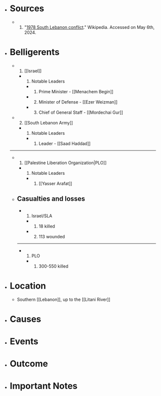 - # Sources
  - 1. "[1978 South Lebanon conflict](https://en.wikipedia.org/wiki/1978_South_Lebanon_conflict)." Wikipedia. Accessed on May 6th, 2024.
- # Belligerents
  - 1. [[Israel]]
    - 1. Notable Leaders
      - 1. Prime Minister - [[Menachem Begin]]
      - 2. Minister of Defense - [[Ezer Weizman]]
      - 3. Chief of General Staff - [[Mordechai Gur]]
  - 2. [[South Lebanon Army]]
    - 1. Notable Leaders
      - 1. Leader - [[Saad Haddad]]
  ______
  - 1. [[Palestine Liberation Organization|PLO]]
    - 1. Notable Leaders
      - 1. [[Yasser Arafat]]
  - ## Casualties and losses
    - 1. Israel/SLA
      - 1. 18 killed
      - 2. 113 wounded
    ______
    - 1. PLO
      - 1. 300-550 killed
- # Location
  - Southern [[Lebanon]], up to the [[Litani River]]
- # Causes
- # Events
- # Outcome
- # Important Notes
#